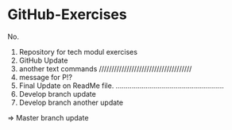 # GitHub-Exercises
No.
1. Repository for tech modul exercises
2. GitHub Update
3. another text commands
/////////////////////////////////////
4. message for P!?
5. Final Update on ReadMe file.
......................................................
6. Develop branch update
7. Develop branch another update

=> Master branch update
